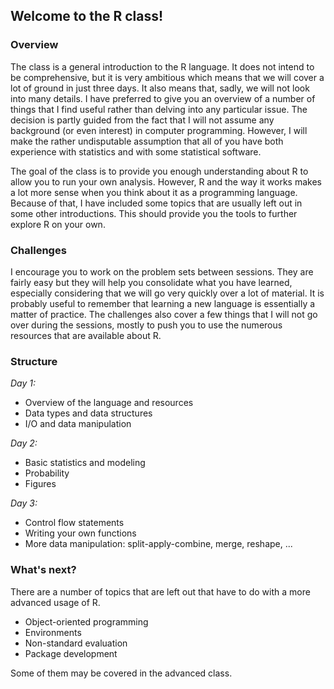 ## Welcome to the R class!

### Overview 

The class is a general introduction to the R language. It does not intend to be
comprehensive, but it is very ambitious which means that we will cover a lot of ground in just three days. It also means that, sadly, we will not look into many details. I have preferred to give you an overview of a number of things that I find useful rather than delving into any particular issue. The decision is partly guided from the fact that I will not assume any background (or even interest) in computer programming. However, I will make the rather undisputable assumption that all of you have both experience with
statistics and with some statistical software.

The goal of the class is to provide you enough understanding about R to allow
you to run your own analysis. However, R and the way it works makes a lot more
sense when you think about it as a programming language. Because of that, I have
included some topics that are usually left out in some other introductions. This
should provide you the tools to further explore R on your own.

### Challenges

I encourage you to work on the problem sets between sessions. They are fairly
easy but they will help you consolidate what you have learned, especially considering that we will go very quickly over a lot of material. It is probably useful to remember that
learning a new language is essentially a matter of practice. The challenges also cover a
few things that I will not go over during the sessions, mostly to push you to
use the numerous resources that are available about R.

### Structure

_Day 1:_

- Overview of the language and resources
- Data types and data structures
- I/O and data manipulation


_Day 2:_

- Basic statistics and modeling
- Probability
- Figures

_Day 3:_

- Control flow statements
- Writing your own functions
- More data manipulation: split-apply-combine, merge, reshape, ...

### What's next?

There are a number of topics that are left out that have to do with a more advanced usage of R. 

- Object-oriented programming
- Environments
- Non-standard evaluation
- Package development

Some of them may be covered in the advanced class.
